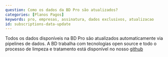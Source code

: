 ```yaml
---
question: Como os dados da BD Pro são atualizados?
categories: [Planos Pagos]
keywords: pro, empresas, assinatura, dados exclusivos, atualizacao
id: subscriptions-data-update
---
```


Todos os dados disponíveis na BD Pro são atualizados automaticamente via pipelines de dados. A BD trabalha com tecnologias open source e todo o processo de limpeza e tratamento está disponível no nosso [github](https://github.com/basedosdados/pipelines)